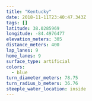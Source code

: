 ```yaml
---
title: "Kentucky"
date: 2018-11-11T23:40:47.343Z
tags: []
latitude: 38.0285969
longitude: -84.4976477
elevation_meters: 305
distance_meters: 400
lap_lanes: 9
home_lanes: 9
surface_type: artificial
colors: 
  - blue
turn_diameter_meters: 78.75
turn_radius_b_meters: 36.76
steeple_water_location: inside
---
```


